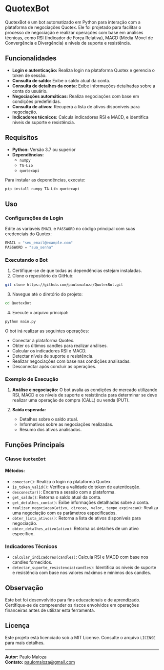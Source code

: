 # QuotexBot

QuotexBot é um bot automatizado em Python para interação com a plataforma de negociações Quotex. Ele foi projetado para facilitar o processo de negociação e realizar operações com base em análises técnicas, como RSI (Indicador de Força Relativa), MACD (Média Móvel de Convergência e Divergência) e níveis de suporte e resistência.

## Funcionalidades

- **Login e autenticação:** Realiza login na plataforma Quotex e gerencia o token de sessão.
- **Consulta de saldo:** Exibe o saldo atual da conta.
- **Consulta de detalhes da conta:** Exibe informações detalhadas sobre a conta do usuário.
- **Negociações automáticas:** Realiza negociações com base em condições predefinidas.
- **Consulta de ativos:** Recupera a lista de ativos disponíveis para negociação.
- **Indicadores técnicos:** Calcula indicadores RSI e MACD, e identifica níveis de suporte e resistência.

## Requisitos

- **Python:** Versão 3.7 ou superior
- **Dependências:**
  - `numpy`
  - `TA-Lib`
  - `quotexapi`

Para instalar as dependências, execute:

```bash
pip install numpy TA-Lib quotexapi
```

## Uso

### Configurações de Login

Edite as variáveis `EMAIL` e `PASSWORD` no código principal com suas credenciais do Quotex:

```python
EMAIL = "seu_email@example.com"
PASSWORD = "sua_senha"
```

### Executando o Bot

1. Certifique-se de que todas as dependências estejam instaladas.
2. Clone o repositório do GitHub:

```bash
git clone https://github.com/paulomaloza/QuotexBot.git
```

3. Navegue até o diretório do projeto:

```bash
cd QuotexBot
```

4. Execute o arquivo principal:

```bash
python main.py
```

O bot irá realizar as seguintes operações:

- Conectar à plataforma Quotex.
- Obter os últimos candles para realizar análises.
- Calcular os indicadores RSI e MACD.
- Detectar níveis de suporte e resistência.
- Realizar negociações com base nas condições analisadas.
- Desconectar após concluir as operações.

### Exemplo de Execução

1. **Análise e negociação:**
   O bot avalia as condições de mercado utilizando RSI, MACD e os níveis de suporte e resistência para determinar se deve realizar uma operação de compra (CALL) ou venda (PUT).

2. **Saída esperada:**

   - Detalhes sobre o saldo atual.
   - Informativos sobre as negociações realizadas.
   - Resumo dos ativos analisados.

## Funções Principais

### Classe `QuotexBot`

#### Métodos:

- `conectar()`: Realiza o login na plataforma Quotex.
- `is_token_valid()`: Verifica a validade do token de autenticação.
- `desconectar()`: Encerra a sessão com a plataforma.
- `get_saldo()`: Retorna o saldo atual da conta.
- `get_detalhes_conta()`: Exibe informações detalhadas sobre a conta.
- `realizar_negociacao(ativo, direcao, valor, tempo_expiracao)`: Realiza uma negociação com os parâmetros especificados.
- `obter_lista_ativos()`: Retorna a lista de ativos disponíveis para negociação.
- `obter_detalhes_ativo(ativo)`: Retorna os detalhes de um ativo específico.

### Indicadores Técnicos

- `calcular_indicadores(candles)`: Calcula RSI e MACD com base nos candles fornecidos.
- `detectar_suporte_resistencia(candles)`: Identifica os níveis de suporte e resistência com base nos valores máximos e mínimos dos candles.

## Observação

Este bot foi desenvolvido para fins educacionais e de aprendizado. Certifique-se de compreender os riscos envolvidos em operações financeiras antes de utilizar esta ferramenta.

## Licença

Este projeto está licenciado sob a MIT License. Consulte o arquivo `LICENSE` para mais detalhes.

---

**Autor:** Paulo Maloza  
**Contato:** paulomaloza@gmail.com

